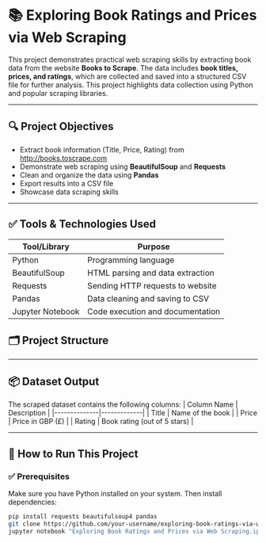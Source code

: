 # 📚 Exploring Book Ratings and Prices via Web Scraping

This project demonstrates practical web scraping skills by extracting book data from the website **Books to Scrape**. The data includes **book titles, prices, and ratings**, which are collected and saved into a structured CSV file for further analysis. This project highlights data collection using Python and popular scraping libraries.

---

## 🔍 Project Objectives
- Extract book information (Title, Price, Rating) from http://books.toscrape.com  
- Demonstrate web scraping using **BeautifulSoup** and **Requests**  
- Clean and organize the data using **Pandas**  
- Export results into a CSV file  
- Showcase data scraping skills 

---

## ✅ Tools & Technologies Used
| Tool/Library      | Purpose |
|-------------------|---------|
| Python            | Programming language |
| BeautifulSoup     | HTML parsing and data extraction |
| Requests          | Sending HTTP requests to website |
| Pandas            | Data cleaning and saving to CSV |
| Jupyter Notebook  | Code execution and documentation |


## 🗂️ Project Structure


---

## 📦 Dataset Output
The scraped dataset contains the following columns:
| Column Name | Description |
|--------------|-------------|
| Title        | Name of the book |
| Price        | Price in GBP (£) |
| Rating       | Book rating (out of 5 stars) |

---

## 🔧 How to Run This Project

### ✅ Prerequisites
Make sure you have Python installed on your system. Then install dependencies:

```bash
pip install requests beautifulsoup4 pandas
git clone https://github.com/your-username/exploring-book-ratings-via-web-scraping.git
jupyter notebook "Exploring Book Ratings and Prices via Web Scraping.ipynb"
